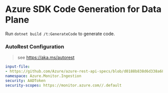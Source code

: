 # Azure SDK Code Generation for Data Plane

Run `dotnet build /t:GenerateCode` to generate code.

### AutoRest Configuration
> see https://aka.ms/autorest

``` yaml
input-file:
- https://github.com/Azure/azure-rest-api-specs/blob/d0188b838d6d338a688707c714803fdb3c1384ec/specification/monitor/data-plane/ingestion/preview/2021-11-01-preview/DataCollectionRules.json
namespace: Azure.Monitor.Ingestion
security: AADToken
security-scopes: https://monitor.azure.com//.default
```
